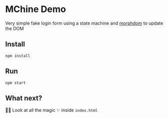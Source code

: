 # MChine Demo

Very simple fake login form using a state machine and [morphdom](https://github.com/patrick-steele-idem/morphdom) to update the DOM

## Install

```
npm install
```

## Run

```
npm start
```

## What next?

🕵️‍♂️ Look at all the magic ✨ inside `index.html`
